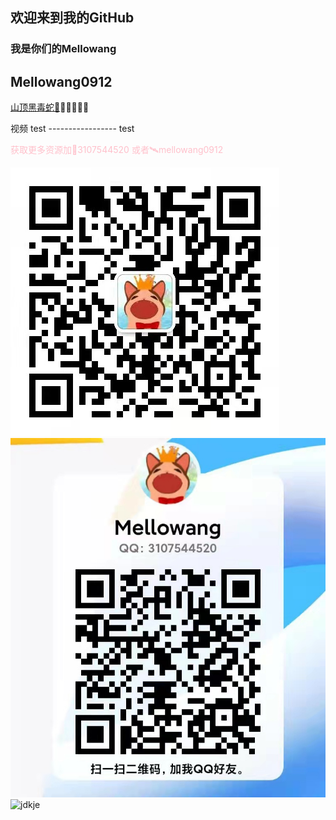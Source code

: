 ## 欢迎来到我的GitHub 
### 我是你们的Mellowang

## Mellowang0912

[山顶黑毒蛇🐍](http://mellowang.test.upcdn.net/%E5%B1%B1%E9%A0%82%E9%BB%91%E6%AF%92%E8%9B%87.mp4)😀😀😀😀😀


视频 test  ----------------- test

<p style='color:pink'>获取更多资源加🐧3107544520 或者🛰️mellowang0912

![#makabaka](https://github.com/Mellowang0912/110/blob/gh-pages/4dacb54539fafc2ac10b99646fba77d.jpg)
![#makaaa](https://raw.githubusercontent.com/Mellowang0912/110/gh-pages/9b5774e5b1b916f355d13ee5d1fba09.jpg)
![jdkje](https://user-images.githubusercontent.com/73633146/156897512-81d1654f-8503-411c-b795-d385edb8acf4.jpg)
